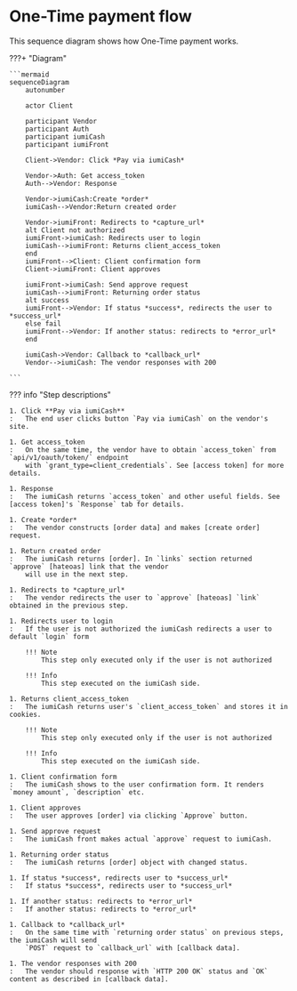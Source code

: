 # One-Time payment flow


This sequence diagram shows how One-Time payment works.

???+ "Diagram"

    ```mermaid
    sequenceDiagram
        autonumber

        actor Client

        participant Vendor
        participant Auth
        participant iumiCash
        participant iumiFront

        Client->Vendor: Click *Pay via iumiCash*

        Vendor->Auth: Get access_token
        Auth-->Vendor: Response

        Vendor->iumiCash:Create *order*
        iumiCash-->Vendor:Return created order

        Vendor->iumiFront: Redirects to *capture_url*
        alt Client not authorized
        iumiFront->iumiCash: Redirects user to login
        iumiCash-->iumiFront: Returns client_access_token
        end
        iumiFront-->Client: Client confirmation form
        Client->iumiFront: Client approves

        iumiFront->iumiCash: Send approve request
        iumiCash-->iumiFront: Returning order status
        alt success
        iumiFront-->Vendor: If status *success*, redirects the user to *success_url*
        else fail
        iumiFront-->Vendor: If another status: redirects to *error_url* 
        end

        iumiCash->Vendor: Callback to *callback_url*
        Vendor-->iumiCash: The vendor responses with 200

    ```

??? info "Step descriptions"

    1. Click **Pay via iumiCash**
    :   The end user clicks button `Pay via iumiCash` on the vendor's site.
    
    1. Get access_token
    :   On the same time, the vendor have to obtain `access_token` from `api/v1/oauth/token/` endpoint
        with `grant_type=client_credentials`. See [access token] for more details.
    
    1. Response
    :   The iumiCash returns `access_token` and other useful fields. See [access token]'s `Response` tab for details.
    
    1. Create *order*
    :   The vendor constructs [order data] and makes [create order] request.
    
    1. Return created order
    :   The iumiCash returns [order]. In `links` section returned `approve` [hateoas] link that the vendor
        will use in the next step.
    
    1. Redirects to *capture_url*
    :   The vendor redirects the user to `approve` [hateoas] `link` obtained in the previous step.
    
    1. Redirects user to login
    :   If the user is not authorized the iumiCash redirects a user to default `login` form

        !!! Note
            This step only executed only if the user is not authorized

        !!! Info
            This step executed on the iumiCash side.
    
    1. Returns client_access_token
    :   The iumiCash returns user's `client_access_token` and stores it in cookies.

        !!! Note
            This step only executed only if the user is not authorized
        
        !!! Info
            This step executed on the iumiCash side.
     
    1. Client confirmation form
    :   The iumiCash shows to the user confirmation form. It renders `money amount`, `description` etc.
    
    1. Client approves
    :   The user approves [order] via clicking `Approve` button.
    
    1. Send approve request
    :   The iumiCash front makes actual `approve` request to iumiCash.
    
    1. Returning order status
    :   The iumiCash returns [order] object with changed status.
    
    1. If status *success*, redirects user to *success_url*
    :   If status *success*, redirects user to *success_url*
    
    1. If another status: redirects to *error_url* 
    :   If another status: redirects to *error_url* 
    
    1. Callback to *callback_url*
    :   On the same time with `returning order status` on previous steps, the iumiCash will send
        `POST` request to `callback_url` with [callback data].
    
    1. The vendor responses with 200
    :   The vendor should response with `HTTP 200 OK` status and `OK` content as described in [callback data].
    

[access token]: ../authentication/token.md#client-credentials
[order data]: ../orders/create_order.md#request
[create order]: ../orders/create_order.md#create-order-api
[order]: ../orders/create_order.md#response
[hateoas]: ../orders/create_order.md#hateoas
[callback data]: ../orders/create_order.md#callback-data
